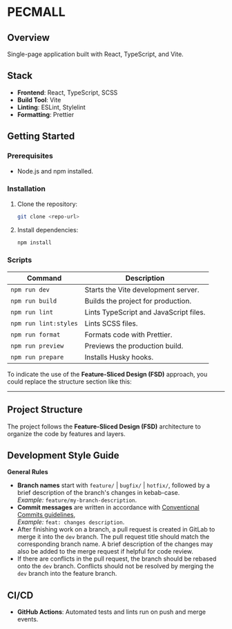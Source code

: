 # PECMALL

## Overview

Single-page application built with React, TypeScript, and Vite.

## Stack

- **Frontend**: React, TypeScript, SCSS
- **Build Tool**: Vite
- **Linting**: ESLint, Stylelint
- **Formatting**: Prettier

## Getting Started

### Prerequisites

- Node.js and npm installed.

### Installation

1. Clone the repository:
   ```bash
   git clone <repo-url>
   ```
2. Install dependencies:
   ```bash
   npm install
   ```

### Scripts

| Command               | Description                            |
| --------------------- | -------------------------------------- |
| `npm run dev`         | Starts the Vite development server.    |
| `npm run build`       | Builds the project for production.     |
| `npm run lint`        | Lints TypeScript and JavaScript files. |
| `npm run lint:styles` | Lints SCSS files.                      |
| `npm run format`      | Formats code with Prettier.            |
| `npm run preview`     | Previews the production build.         |
| `npm run prepare`     | Installs Husky hooks.                  |

To indicate the use of the **Feature-Sliced Design (FSD)** approach, you could replace the structure section like this:

---

## Project Structure

The project follows the **Feature-Sliced Design (FSD)** architecture to organize the code by features and layers.

## Development Style Guide

**General Rules**

- **Branch names** start with `feature/` | `bugfix/` | `hotfix/`, followed by a brief description of the branch's changes in kebab-case.<br/>
  _Example:_ `feature/my-branch-description`.
- **Commit messages** are written in accordance with [Conventional Commits guidelines](https://www.conventionalcommits.org),<br/>
  _Example:_ `feat: changes description`.
- After finishing work on a branch, a pull request is created in GitLab to merge it into the `dev` branch. The pull request title should match the corresponding branch name. A brief description of the changes may also be added to the merge request if helpful for code review.
- If there are conflicts in the pull request, the branch should be rebased onto the `dev` branch. Conflicts should not be resolved by merging the `dev` branch into the feature branch.

## CI/CD

- **GitHub Actions**: Automated tests and lints run on push and merge events.
